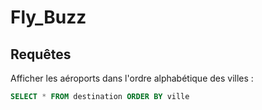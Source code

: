# Fly_Buzz


## Requêtes

Afficher les aéroports dans l'ordre alphabétique des villes :
````sql
SELECT * FROM destination ORDER BY ville
````
